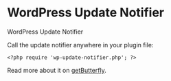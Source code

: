 # WordPress Update Notifier
WordPress Update Notifier

Call the update notifier anywhere in your plugin file:

`<?php require 'wp-update-notifier.php'; ?>`

Read more about it on [getButterfly].

[getButterfly]:http://getbutterfly.com/how-to-implement-update-notifications-for-codecanyon-plugins/
